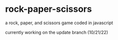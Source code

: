 # rock-paper-scissors
a rock, paper, and scissors game coded in javascript

currently working on the update branch (10/21/22)